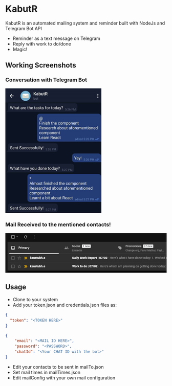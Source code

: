 # KabutR

KabutR is an automated mailing system and reminder built with NodeJs and Telegram Bot API

  - Reminder as a text message on Telegram
  - Reply with work to do/done
  - Magic!
 
## Working Screenshots
### Conversation with Telegram Bot
<img src="assets/Telegram.JPEG" alt="drawing" width="300"/>

### Mail Received to the mentioned contacts!
<img src="assets/Gmail.png" alt="drawing" />

## Usage

  - Clone to your system
  - Add your token.json and credentials.json files as:
  ```json
{
    "token": "<TOKEN HERE>"
}
```

```json
{
    "email": "<MAIL ID HERE>",
    "password": "<PASSWORD>",
    "chatId": "<Your CHAT ID with the bot>"    
}
```
  - Edit your contacts to be sent in mailTo.json
  - Set mail times in mailTimes.json
  - Edit mailConfig with your own mail configuration
